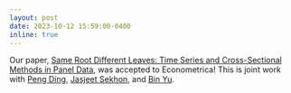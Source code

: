 ```yaml
---
layout: post
date: 2023-10-12 15:59:00-0400
inline: true
---
```


Our paper, [Same Root Different Leaves: Time Series and Cross-Sectional Methods in Panel Data](https://www.econometricsociety.org/publications/econometrica/forthcoming-papers), was accepted to Econometrica! This is joint work with [Peng Ding](https://sites.google.com/site/pengdingpku/), [Jasjeet Sekhon](https://statistics.yale.edu/people/jas-sekhon), and [Bin Yu](https://binyu.stat.berkeley.edu/). 